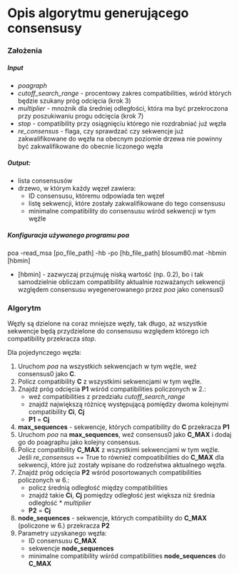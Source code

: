 # Opis algorytmu generującego consensusy

### Założenia
##### Input
- *poagraph*
- *cutoff_search_range* - procentowy zakres compatibilities, wśród których będzie szukany próg odcięcia (krok 3)
- *multiplier* - mnożnik dla średniej odległości, która ma być przekroczona przy poszukiwaniu progu odcięcia (krok 7)
- *stop* - compatibility przy osiągnięciu którego nie rozdrabniać już węzła
- *re_consensus* - flaga, czy sprawdzać czy sekwencje już zakwalifikowane do węzła na obecnym poziomie drzewa nie powinny być zakwalifikowane do obecnie liczonego węzła

##### Output:
- lista consensusów
- drzewo, w którym każdy węzeł zawiera:
    - ID consensusu, któremu odpowiada ten węzeł
    - listę sekwencji, które zostały zakwalifikowane do tego consensusu
    - minimalne compatibility do consensusu wśród sekwencji w tym węźle

##### Konfiguracja używanego programu *poa*
poa -read_msa \[po_file_path\] -hb -po \[hb_file_path\] blosum80.mat -hbmin \[hbmin\]

- \[hbmin\] - zazwyczaj przujmuję niską wartość (np. 0.2), bo i tak samodzielnie obliczam compatibility aktualnie rozważanych sekwencji względem consensusu wyegenerowanego przez *poa* jako conensus0

### Algorytm
Węzły są dzielone na coraz mniejsze węzły, tak długo, aż wszystkie sekwencje będą przydzielone do consensusu względem którego ich compatibility przekracza *stop*.

Dla pojedynczego węzła:

1. Uruchom *poa* na wszystkich sekwencjach w tym węźle, weź consensus0 jako **C**.
2. Policz compatibility **C** z wszystkimi sekwencjami w tym węźle.
3. Znajdź próg odcięcia **P1** wśród compatibilities policzonych w 2.:
    - weź compatibilities z przedziału *cutoff_search_range*
    - znajdź największą różnicę występującą pomiędzy dwoma kolejnymi compatibility **Ci**, **Cj**
    - **P1** = **Cj**
4. **max_sequences** - sekwencje, których compatibility do **C** przekracza **P1**
5. Uruchom *poa* na **max_sequences**, weź consensus0 jako **C_MAX** i dodaj go do poagraphu jako kolejny consensus.
6. Policz compatibility **C_MAX** z wszystkimi sekwencjami w tym węźle. Jeśli *re_consensus* == True to również compoatibilities do **C_MAX** dla sekwencji, które już zostały wpisane do rodzeństwa aktualnego węzła.
7. Znajdź próg odcięcia **P2** wśród posortowanych compatibilities policzonych w 6.:
    - policz średnią odległość między compatibilities
    - znajdź takie **Ci**, **Cj** pomiędzy odległość jest większa niż średnia odległość * *multiplier*
    - **P2** = **Cj**
8. **node_sequences** - sekwencje, których compatibility do **C_MAX** (policzone w 6.) przekracza **P2**
9. Parametry uzyskanego węzła:
    - ID consensusu **C_MAX**
    - sekwencje **node_sequences**
    - minimalne compatibility wśród compatibilities **node_sequences** do **C_MAX**

